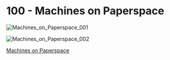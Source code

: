 # 100 - Machines on Paperspace

![Machines_on_Paperspace_001](https://github.com/vanHeemstraSystems/deadline/assets/1499433/64ef8446-40f5-4dff-99ce-6419e3592b96)

![Machines_on_Paperspace_002](https://github.com/vanHeemstraSystems/deadline/assets/1499433/fb9ebf51-5738-48e2-b4e5-a1727cbb692c)

[Machines on Paperspace](https://console.paperspace.com/teu1osqtk/machines)
